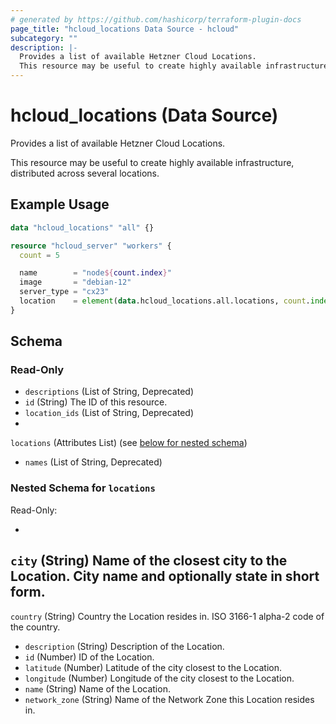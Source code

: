 ```yaml
---
# generated by https://github.com/hashicorp/terraform-plugin-docs
page_title: "hcloud_locations Data Source - hcloud"
subcategory: ""
description: |-
  Provides a list of available Hetzner Cloud Locations.
  This resource may be useful to create highly available infrastructure, distributed across several locations.
---
```


# hcloud_locations (Data Source)

Provides a list of available Hetzner Cloud Locations.

This resource may be useful to create highly available infrastructure, distributed across several locations.

## Example Usage

```terraform
data "hcloud_locations" "all" {}

resource "hcloud_server" "workers" {
  count = 5

  name        = "node${count.index}"
  image       = "debian-12"
  server_type = "cx23"
  location    = element(data.hcloud_locations.all.locations, count.index).name
}
```

<!-- schema generated by tfplugindocs -->

## Schema

### Read-Only

- `descriptions` (List of String, Deprecated)
- `id` (String) The ID of this resource.
- `location_ids` (List of String, Deprecated)
-
`locations` (Attributes List) (see [below for nested schema](#nestedatt--locations))
- `names` (List of String, Deprecated)

<a id="nestedatt--locations"></a>

### Nested Schema for `locations`

Read-Only:

-
`city` (String) Name of the closest city to the Location. City name and optionally state in short form.
-
`country` (String) Country the Location resides in. ISO 3166-1 alpha-2 code of the country.
- `description` (String) Description of the Location.
- `id` (Number) ID of the Location.
- `latitude` (Number) Latitude of the city closest to the Location.
- `longitude` (Number) Longitude of the city closest to the Location.
- `name` (String) Name of the Location.
- `network_zone` (String) Name of the Network Zone this Location resides in.
